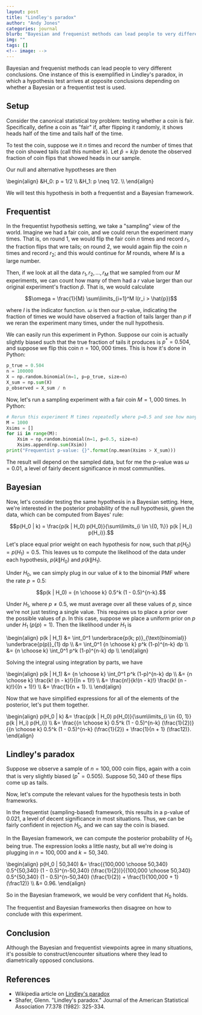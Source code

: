 ```yaml
---
layout: post
title: "Lindley's paradox"
author: "Andy Jones"
categories: journal
blurb: "Bayesian and frequenist methods can lead people to very different conclusions. One instance of this is exemplified in Lindley's paradox, in which a hypothesis test arrives at opposite conclusions depending on whether a Bayesian or a frequentist test is used."
img: ""
tags: []
<!-- image: -->
---
```


Bayesian and frequenist methods can lead people to very different conclusions. One instance of this is exemplified in Lindley's paradox, in which a hypothesis test arrives at opposite conclusions depending on whether a Bayesian or a frequentist test is used.

## Setup

Consider the canonical statistical toy problem: testing whether a coin is fair. Specifically, define a coin as "fair" if, after flipping it randomly, it shows heads half of the time and tails half of the time.

To test the coin, suppose we it $n$ times and record the number of times that the coin showed tails (call this number $k$). Let $\hat{p} = k/p$ denote the observed fraction of coin flips that showed heads in our sample.

Our null and alternative hypotheses are then

\begin{align} &H_0: p = 1/2 \\\ &H_1: p \neq 1/2. \\\ \end{align}

We will test this hypothesis in both a frequentist and a Bayesian framework.

## Frequentist

In the frequentist hypothesis setting, we take a "sampling" view of the world. Imagine we had a fair coin, and we could rerun the experiment many times. That is, on round $1$, we would flip the fair coin $n$ times and record $r_1$, the fraction flips that wre tails; on round $2$, we would again flip the coin $n$ times and record $r_2$; and this would continue for $M$ rounds, where $M$ is a large number.

Then, if we look at all the data $r_1, r_2, \dots, r_M$ that we sampled from our $M$ experiments, we can count how many of them had a $r$ value larger than our original experiment's fraction $\hat{p}$. That is, we would calculate

$$\omega = \frac{1}{M} \sum\limits_{i=1}^M I(r_i > \hat{p})$$

where $I$ is the indicator function. $\omega$ is then our p-value, indicating the fraction of times we would have observed a fraction of tails larger than $p$ if we reran the experiment many times, under the null hypothesis.

We can easily run this experiment in Python. Suppose our coin is actually slightly biased such that the true fraction of tails it produces is $p^* = 0.504$, and suppose we flip this coin $n = 100,000$ times. This is how it's done in Python:

```python
p_true = 0.504
n = 100000
X = np.random.binomial(n=1, p=p_true, size=n)
X_sum = np.sum(X)
p_observed = X_sum / n
```


Now, let's run a sampling experiment with a fair coin $M = 1,000$ times. In Python:

```python
# Rerun this experiment M times repeatedly where p=0.5 and see how many achieve mean >= X_bar
M = 1000
Xsims = []
for ii in range(M):
    Xsim = np.random.binomial(n=1, p=0.5, size=n)
    Xsims.append(np.sum(Xsim))
print("Frequentist p-value: {}".format(np.mean(Xsims > X_sum)))
```

The result will depend on the sampled data, but for me the p-value was $\omega = 0.01$, a level of fairly decent significance in most communities.

## Bayesian

Now, let's consider testing the same hypothesis in a Bayesian setting. Here, we're interested in the posterior probability of the null hypothesis, given the data, which can be computed from Bayes' rule:

$$p(H_0 | k) = \frac{p(k | H_0) p(H_0)}{\sum\limits_{i \in \{0, 1\}} p(k | H_i) p(H_i)}.$$

Let's place equal prior weight on each hypothesis for now, such that $p(H_0) = p(H_1) = 0.5$. This leaves us to compute the likelihood of the data under each hypothesis, $p(k \| H_0)$ and $p(k \| H_1)$.

Under $H_0$, we can simply plug in our value of $k$ to the binomial PMF where the rate $p = 0.5$:

$$p(k | H_0) = {n \choose k} 0.5^k (1 - 0.5)^{n-k}.$$

Under $H_1$, where $p \neq 0.5$, we must average over all these values of $p$, since we're not just testing a single value. This requires us to place a prior over the possible values of $p$. In this case, suppose we place a uniform prior on $p$ under $H_1$ ($p(p) = 1$). Then the likelihood under $H_1$ is

\begin{align} p(k \| H_1) &= \int_0^1 \underbrace{p(k; p)}\_{\text{binomial}} \underbrace{p(p)}\_{1} dp \\\ &= \int_0^1 {n \choose k} p^k (1-p)^{n-k} dp \\\ &= \{n \choose k\} \int_0^1 p^k (1-p)^{n-k} dp \\\ \end{align}

Solving the integral using integration by parts, we have

\begin{align} p(k \| H_1) &= {n \choose k} \int_0^1 p^k (1-p)^{n-k} dp \\\ &= {n \choose k} \frac{k! (n - k)!}{(n + 1)!} \\\ &= \frac{n!}{k!(n - k)!} \frac{k! (n - k)!}{(n + 1)!} \\\ &= \frac{1}{n + 1}. \\\ \end{align}

Now that we have simplified expressions for all of the elements of the posterior, let's put them together.

\begin{align} p(H_0 \| k) &= \frac{p(k \| H_0) p(H_0)}{\sum\limits_{i \in \{0, 1\}} p(k \| H_i) p(H_i)} \\\ &= \frac{\{n \choose k\} 0.5^k (1 - 0.5)^{n-k} (\frac{1}{2})}{\{n \choose k\} 0.5^k (1 - 0.5)^{n-k} (\frac{1}{2}) + \frac{1}{n + 1} (\frac12)}. \end{align}

## Lindley's paradox

Suppose we observe a sample of $n = 100,000$ coin flips, again with a coin that is very slightly biased ($p^* = 0.505$). Suppose $50,340$ of these flips come up as tails.

Now, let's compute the relevant values for the hypothesis tests in both frameworks.

In the frequentist (sampling-based) framework, this results in a p-value of $0.021$, a level of decent significance in most situations. Thus, we can be fairly confident in rejection $H_0$, and we can say the coin is biased.

In the Bayesian framework, we can compute the posterior probability of $H_0$ being true. The expression looks a little nasty, but all we're doing is plugging in $n = 100,000$ and $k = 50,340$.

\begin{align} p(H_0 \| 50,340) &= \frac{\{100,000 \choose 50,340\} 0.5^{50,340} (1 - 0.5)^{n-50,340} (\frac{1}{2})}{\{100,000 \choose 50,340\} 0.5^{50,340} (1 - 0.5)^{n-50,340} (\frac{1}{2}) + \frac{1}{100,000 + 1} (\frac12)} \\\ &= 0.96. \end{align}

So in the Bayesian framework, we would be very confident that $H_0$ holds.

The frequentist and Bayesian frameworks then disagree on how to conclude with this experiment.

## Conclusion

Although the Bayesian and frequentist viewpoints agree in many situations, it's possible to construct/encounter situations where they lead to diametrically opposed conclusions. 

## References

- Wikipedia article on [Lindley's paradox](https://www.wikiwand.com/en/Lindley%27s_paradox)
- Shafer, Glenn. "Lindley's paradox." Journal of the American Statistical Association 77.378 (1982): 325-334.
